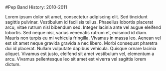 #Pep Band History: 2010-2011

Lorem ipsum dolor sit amet, consectetur adipiscing elit. Sed tincidunt sagittis
pulvinar. Vestibulum id facilisis tellus. Phasellus lobortis placerat arcu,
vitae rutrum nisl bibendum sed. Integer lacinia ante vel augue eleifend
lobortis. Sed neque nisi, varius venenatis rutrum et, euismod id diam. Mauris
non turpis eu mi vehicula fringilla. Vivamus in massa leo. Aenean vel est sit
amet neque gravida gravida a nec libero. Morbi consequat pharetra dui id
placerat. Nullam vulputate dapibus vehicula. Quisque ornare lacinia aliquet.
Vivamus est justo, eleifend sit amet vestibulum vel, elementum a arcu. Vivamus
pellentesque leo sit amet est viverra vel sagittis lorem dictum.
